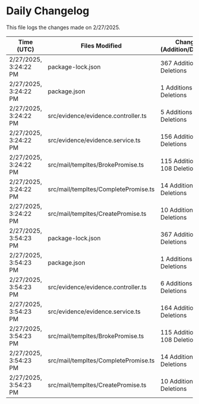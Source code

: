 # Daily Changelog

This file logs the changes made on 2/27/2025.

| Time (UTC)             | Files Modified                    | Changes (Addition/Deletion) |
|------------------------|-----------------------------------|-----------------------------|
| 2/27/2025, 3:24:22 PM | package-lock.json | 367 Additions & 1 Deletions |
| 2/27/2025, 3:24:22 PM | package.json | 1 Additions & 0 Deletions |
| 2/27/2025, 3:24:22 PM | src/evidence/evidence.controller.ts | 5 Additions & 0 Deletions |
| 2/27/2025, 3:24:22 PM | src/evidence/evidence.service.ts | 156 Additions & 92 Deletions |
| 2/27/2025, 3:24:22 PM | src/mail/templtes/BrokePromise.ts | 115 Additions & 108 Deletions |
| 2/27/2025, 3:24:22 PM | src/mail/templtes/CompletePromise.ts | 14 Additions & 7 Deletions |
| 2/27/2025, 3:24:22 PM | src/mail/templtes/CreatePromise.ts | 10 Additions & 11 Deletions |
| 2/27/2025, 3:54:23 PM | package-lock.json | 367 Additions & 1 Deletions|
| 2/27/2025, 3:54:23 PM | package.json | 1 Additions & 0 Deletions|
| 2/27/2025, 3:54:23 PM | src/evidence/evidence.controller.ts | 6 Additions & 0 Deletions|
| 2/27/2025, 3:54:23 PM | src/evidence/evidence.service.ts | 164 Additions & 92 Deletions|
| 2/27/2025, 3:54:23 PM | src/mail/templtes/BrokePromise.ts | 115 Additions & 108 Deletions|
| 2/27/2025, 3:54:23 PM | src/mail/templtes/CompletePromise.ts | 14 Additions & 7 Deletions|
| 2/27/2025, 3:54:23 PM | src/mail/templtes/CreatePromise.ts | 10 Additions & 11 Deletions|
